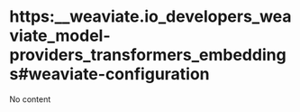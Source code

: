 # https:\_\_weaviate.io_developers_weaviate_model-providers_transformers_embeddings#weaviate-configuration

No content
